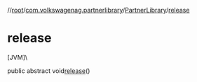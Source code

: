 //[root](../../../index.md)/[com.volkswagenag.partnerlibrary](../index.md)/[PartnerLibrary](index.md)/[release](release.md)

# release

[JVM]\

public abstract void[release](release.md)()

